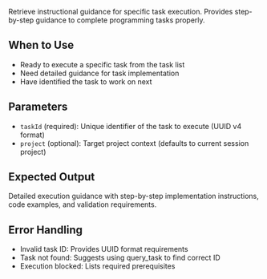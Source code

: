 Retrieve instructional guidance for specific task execution. Provides step-by-step guidance to complete programming tasks properly.

## When to Use
- Ready to execute a specific task from the task list
- Need detailed guidance for task implementation
- Have identified the task to work on next

## Parameters
- `taskId` (required): Unique identifier of the task to execute (UUID v4 format)
- `project` (optional): Target project context (defaults to current session project)

## Expected Output
Detailed execution guidance with step-by-step implementation instructions, code examples, and validation requirements.

## Error Handling
- Invalid task ID: Provides UUID format requirements
- Task not found: Suggests using query_task to find correct ID
- Execution blocked: Lists required prerequisites

